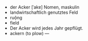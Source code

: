 - der Acker	[ˈakɐ]	Nomen, maskulin
- landwirtschaftlich genutztes Feld
- ruộng
- field
- Der Acker wird jedes Jahr gepflügt.
- ackern (to plow)	—
